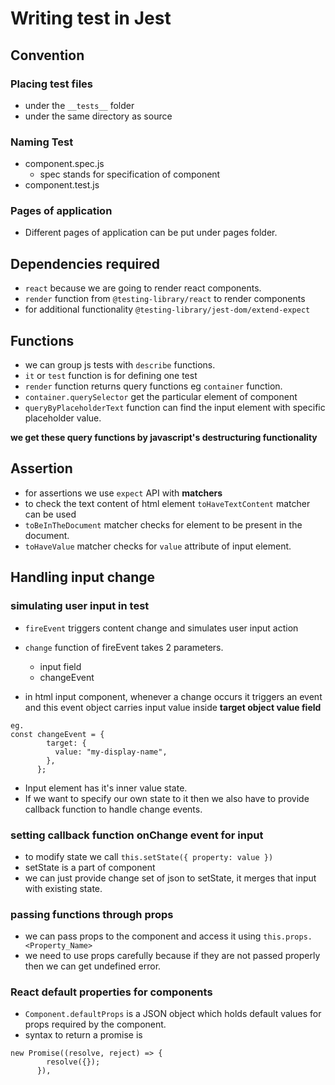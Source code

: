 # Writing test in Jest

## Convention

### Placing test files

- under the `__tests__` folder
- under the same directory as source

### Naming Test

- component.spec.js
  - spec stands for specification of component
- component.test.js

### Pages of application

- Different pages of application can be put under pages folder.

## Dependencies required

- `react` because we are going to render react components.
- `render` function from `@testing-library/react` to render components
- for additional functionality `@testing-library/jest-dom/extend-expect`

## Functions

- we can group js tests with `describe` functions.
- `it` or `test` function is for defining one test
- `render` function returns query functions eg `container` function.
- `container.querySelector` get the particular element of component
- `queryByPlaceholderText` function can find the input element with specific placeholder value.

**we get these query functions by javascript's destructuring functionality**

## Assertion

- for assertions we use `expect` API with **matchers**
- to check the text content of html element `toHaveTextContent` matcher can be used
- `toBeInTheDocument` matcher checks for element to be present in the document.
- `toHaveValue` matcher checks for `value` attribute of input element.

## Handling input change

### simulating user input in test

- `fireEvent` triggers content change and simulates user input action
- `change` function of fireEvent takes 2 parameters.

  - input field
  - changeEvent

- in html input component, whenever a change occurs it triggers an event and this event object carries input value inside **target object value field**

```
eg.
const changeEvent = {
        target: {
          value: "my-display-name",
        },
      };
```

- Input element has it's inner value state.
- If we want to specify our own state to it then we also have to provide callback function to handle change events.

### setting callback function onChange event for input

- to modify state we call `this.setState({ property: value })`
- setState is a part of component
- we can just provide change set of json to setState, it merges that input with existing state.

### passing functions through props

- we can pass props to the component and access it using `this.props.<Property_Name>`
- we need to use props carefully because if they are not passed properly then we can get undefined error.

### React default properties for components

- `Component.defaultProps` is a JSON object which holds default values for props required by the component.
- syntax to return a promise is

```
new Promise((resolve, reject) => {
        resolve({});
      }),
```
